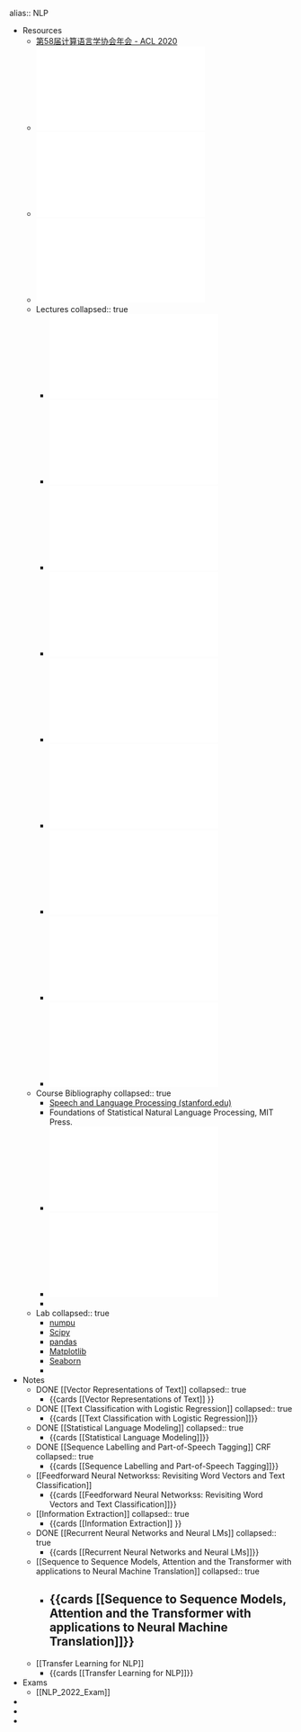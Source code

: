 alias:: NLP

- Resources
	- [第58届计算语言学协会年会 - ACL 2020](https://acl2020.org/)
	- ![eisenstein-nlp-notes.pdf](../assets/eisenstein-nlp-notes_1675514044740_0.pdf)
	- ![com6513_21_exam.pdf](../assets/com6513_21_exam_1675514165289_0.pdf)
	- ![exam-2018-questions.pdf](../assets/exam-2018-questions_1686073864558_0.pdf)
	- Lectures
	  collapsed:: true
		- ![nlp_lec1.pdf](../assets/nlp_lec1_1675599773002_0.pdf)
		- ![nlp_week3.pdf](../assets/nlp_week3_1676984722648_0.pdf)
		- ![nlpweek4.pdf](../assets/nlpweek4_1685374791438_0.pdf)
		- ![lec4_pos.pdf](../assets/lec4_pos_1678194086460_0.pdf)
		- ![lec6_fnn(1).pdf](../assets/lec6_fnn(1)_1685718527495_0.pdf)
		- ![info_extraction_210323.pdf](../assets/info_extraction_210323_1685723944584_0.pdf)
		- ![lec8_rnn(1).pdf](../assets/lec8_rnn(1)_1685811914697_0.pdf)
		- ![lecture9_seq2seq.pdf](../assets/lecture9_seq2seq_1685819427568_0.pdf)
		- ![lec10_tl(1).pdf](../assets/lec10_tl(1)_1685908902849_0.pdf)
	- Course Bibliography
	  collapsed:: true
		- [Speech and Language Processing (stanford.edu)](https://web.stanford.edu/~jurafsky/slp3/)
		- Foundations of Statistical Natural Language Processing, MIT Press.
		- ![A primer on Neural Network Models.pdf](../assets/A_primer_on_Neural_Network_Models_1675601179889_0.pdf)
		- ![eisenstein-nlp-notes.pdf](../assets/eisenstein-nlp-notes_1675601235781_0.pdf)
		-
	- Lab
	  collapsed:: true
		- [numpu](http://www.numpy.org/)
		- [Scipy](https://www.scipy.org/)
		- [pandas](https://pandas.pydata.org/)
		- [Matplotlib](https://matplotlib.org/)
		- [Seaborn](https://seaborn.pydata.org/)
		-
- Notes
	- DONE [[Vector Representations of Text]]
	  collapsed:: true
		- {{cards [[Vector Representations of Text]] }}
	- DONE [[Text Classification with Logistic Regression]]
	  collapsed:: true
		- {{cards [[Text Classification with Logistic Regression]]}}
	- DONE [[Statistical Language Modeling]]
	  collapsed:: true
		- {{cards [[Statistical Language Modeling]]}}
	- DONE [[Sequence Labelling and Part-of-Speech Tagging]]  CRF
	  collapsed:: true
		- {{cards [[Sequence Labelling and Part-of-Speech Tagging]]}}
	- [[Feedforward Neural Networkss: Revisiting Word Vectors and Text Classification]]
		- {{cards [[Feedforward Neural Networkss: Revisiting Word Vectors and Text Classification]]}}
	- [[Information Extraction]]
	  collapsed:: true
		- {{cards [[Information Extraction]] }}
	- DONE [[Recurrent Neural Networks and Neural LMs]]
	  collapsed:: true
		- {{cards [[Recurrent Neural Networks and Neural LMs]]}}
	- [[Sequence to Sequence Models, Attention and the Transformer with applications to Neural Machine Translation]]
	  collapsed:: true
		- {{cards [[Sequence to Sequence Models, Attention and the Transformer with applications to Neural Machine Translation]]}}
			-
	- [[Transfer Learning for NLP]]
		- {{cards [[Transfer Learning for NLP]]}}
- Exams
	- [[NLP_2022_Exam]]
-
-
-
